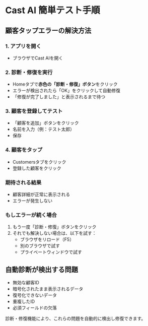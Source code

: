 # Cast AI 簡単テスト手順

## 顧客タップエラーの解決方法

### 1. アプリを開く
- ブラウザでCast AIを開く

### 2. 診断・修復を実行
- Homeタブで**赤色の「診断・修復」ボタン**をクリック
- エラーが検出されたら「OK」をクリックして自動修復
- 「修復が完了しました」と表示されるまで待つ

### 3. 顧客を登録してテスト
- 「顧客を追加」ボタンをクリック
- 名前を入力（例：テスト太郎）
- 保存

### 4. 顧客をタップ
- Customersタブをクリック
- 登録した顧客をクリック

### 期待される結果
- 顧客詳細が正常に表示される
- エラーが発生しない

### もしエラーが続く場合
1. もう一度「診断・修復」ボタンをクリック
2. それでも解決しない場合は、以下を試す：
   - ブラウザをリロード（F5）
   - 別のブラウザで試す
   - プライベートウィンドウで試す

## 自動診断が検出する問題

- 無効な顧客ID
- 暗号化されたまま表示されるデータ
- 復号化できないデータ
- 重複したID
- 必須フィールドの欠落

診断・修復機能により、これらの問題を自動的に検出し修復できます。